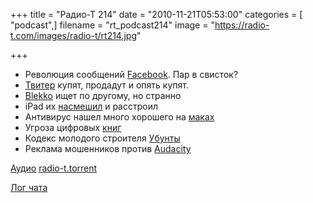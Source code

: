 +++
title = "Радио-Т 214"
date = "2010-11-21T05:53:00"
categories = [ "podcast",]
filename = "rt_podcast214"
image = "https://radio-t.com/images/radio-t/rt214.jpg"

+++

- Революция сообщений [Facebook](http://blog.facebook.com/blog.php?post=452288242130). Пар в свисток?
- [Твитер](http://business.compulenta.ru/577153/) купят, продадут и опять купят.
- [Blekko](http://www.computerra.ru/vision/577096/) ищет по другому, но странно
- iPad их [насмешил](http://hitech.tomsk.ru/newsmobile/16674-uzhe-v-blizhajjshie-gody-segodnjashnijj-uspekh.html) и расстроил
- Антивирус нашел много хорошего на [маках](http://safe.cnews.ru/news/line/index.shtml?2010/11/18/416543)
- Угроза цифровых [книг](http://blogs.computerra.ru/2843)
- Кодекс молодого строителя [Убунты](http://www.opennet.ru/opennews/art.shtml?num=28691)
- Реклама мошенников против [Audacity](http://www.opennet.ru/opennews/art.shtml?num=28704)

[Аудио](http://archive.rucast.net/radio-t/media/rt_podcast214.mp3)
[radio-t.torrent](http://www.radio-t.com/torrents/rt_podcast214.mp3.torrent)

[Лог чата](http://chat.radio-t.com/logs/radio-t-214.html)
<audio src="http://archive.rucast.net/radio-t/media/rt_podcast214.mp3" preload="none"></audio>